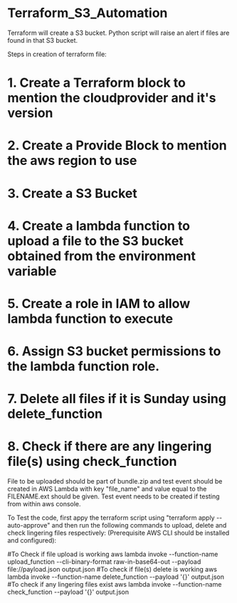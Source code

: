 # Terraform_S3_Automation
Terraform will create a S3 bucket. Python script will raise an alert if files are found in that S3 bucket.

Steps in creation of terraform file:
# 1. Create a Terraform block to mention the cloudprovider and it's version
# 2. Create a Provide Block to mention the aws region to use
# 3. Create a S3 Bucket
# 4. Create a lambda function to upload a file to the S3 bucket obtained from the environment variable
# 5. Create a role in IAM to allow lambda function to execute
# 6. Assign S3 bucket permissions to the lambda function role.
# 7. Delete all files if it is Sunday using delete_function
# 8. Check if there are any lingering file(s) using check_function


File to be uploaded should be part of bundle.zip and test event should be created in AWS Lambda with key "file_name" and value equal to the FILENAME.ext should be given. Test event needs to be created if testing from within aws console.

To Test the code, first appy the terraform script using "terraform apply --auto-approve" and then run the following commands to upload, delete and check lingering files respectively: (Prerequisite AWS CLI should be installed and configured):

#To Check if file upload is working
aws lambda invoke --function-name upload_function --cli-binary-format raw-in-base64-out --payload file://payload.json output.json
#To check if file(s) delete is working
aws lambda invoke --function-name delete_function --payload '{}' output.json
#To check if any lingering files exist
aws lambda invoke --function-name check_function --payload '{}' output.json